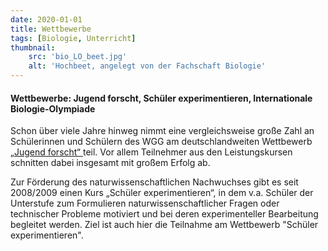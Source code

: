 ```yaml
---
date: 2020-01-01
title: Wettbewerbe
tags: [Biologie, Unterricht]
thumbnail: 
    src: 'bio_LO_beet.jpg'
    alt: 'Hochbeet, angelegt von der Fachschaft Biologie'
---
```


#### Wettbewerbe: Jugend forscht, Schüler experimentieren, Internationale Biologie-Olympiade

Schon über viele Jahre hinweg nimmt eine vergleichsweise große Zahl
an Schülerinnen und Schülern des WGG am deutschlandweiten
Wettbewerb <a href="/tag/JugendForscht" title="Externer Link">„Jugend forscht“ </a> teil. 
Vor allem Teilnehmer aus den Leistungskursen schnitten dabei insgesamt mit großem Erfolg ab.

Zur Förderung des naturwissenschaftlichen Nachwuchses gibt es seit
2008/2009 einen Kurs „Schüler experimentieren“, in dem v.a. Schüler
der Unterstufe zum Formulieren naturwissenschaftlicher Fragen oder
technischer Probleme motiviert und bei deren experimenteller
Bearbeitung begleitet werden. Ziel ist auch hier die Teilnahme am 
Wettbewerb "Schüler experimentieren".